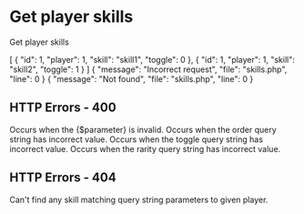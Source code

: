 # Get player skills

<highlight>Get player skills</highlight>

<include from="notes.md" element-id="urlVariable"/>
<include from="notes.md" element-id="session"/>

<api-endpoint openapi-path="./../../data.yaml" endpoint="/skills/{$username}" method="GET">
    <response type="200">
		<sample lang="JSON">
			[
				{
					"id": 1,
					"player": 1,
					"skill": "skill1",
					"toggle": 0
				},
				{
					"id": 1,
					"player": 1,
					"skill": "skill2",
					"toggle": 1
				}
			]
		</sample>
	</response>
    <response type="400">
		<sample lang="JSON">
			{
				"message": "Incorrect request",
				"file": "skills.php",
				"line": 0
			}
		</sample>
	</response>
	<response type="404">
		<sample lang="JSON">
			{
				"message": "Not found",
				"file": "skills.php",
				"line": 0
			}
		</sample>
	</response>
</api-endpoint>

## HTTP Errors - 400
<deflist collapsible="false">
	<include from="error.md" element-id="ep"/>
	<def title="Unknown query string parameter {$parameter}">
		Occurs when the <format color="BlueViolet">{$parameter}</format> is invalid.
	</def>
	<def title="Unknown order parameter {$value}">
		Occurs when the order query string has incorrect value.
	</def>
	<def title="Incorrect query string (toggle) value">
		Occurs when the toggle query string has incorrect value.
	</def>
	<def title="Unknown rarity parameter {$value}">
		Occurs when the rarity query string has incorrect value.
	</def>
</deflist>

## HTTP Errors - 404
<deflist collapsible="false">
	<include from="error.md" element-id="pde"/>
	<def title="Can't find any skills matching conditions">
		Can't find any skill matching query string parameters to given player.
	</def>
</deflist>